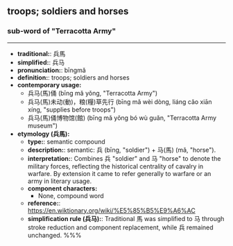 ## troops; soldiers and horses
### sub-word of "Terracotta Army"
---
- **traditional:**: 兵馬
- **simplified:**: 兵马
- **pronunciation:**: bīngmǎ
- **definition:**: troops; soldiers and horses
- **contemporary usage:**
  - 兵马(馬)俑 (bīng mǎ yǒng, "Terracotta Army")
  - 兵马(馬)未动(動)，粮(糧)草先行 (bīng mǎ wèi dòng, liáng cǎo xiān xíng, "supplies before troops")
  - 兵马(馬)俑博物馆(館) (bīng mǎ yǒng bó wù guǎn, "Terracotta Army museum")
- **etymology (兵馬):**
  - **type:**: semantic compound
  - **description:**: semantic: 兵 (bīng, "soldier") + 马(馬) (mǎ, "horse").
  - **interpretation:**: Combines 兵 "soldier" and 马 "horse" to denote the military forces, reflecting the historical centrality of cavalry in warfare. By extension it came to refer generally to warfare or an army in literary usage.
  - **component characters:**
    - None, compound word
  - **reference:**: https://en.wiktionary.org/wiki/%E5%85%B5%E9%A6%AC
  - **simplification rule (兵马):**: Traditional 馬 was simplified to 马 through stroke reduction and component replacement, while 兵 remained unchanged.
%%%
